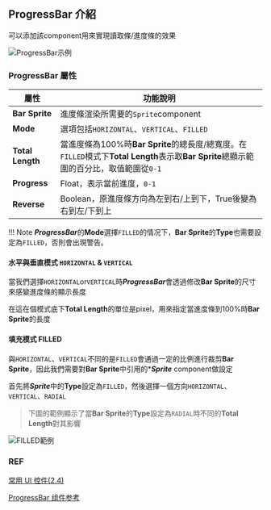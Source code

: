 
## **ProgressBar 介紹**

可以添加該component用來實現讀取條/進度條的效果

![ProgressBar示例](/webgame-engine/assets/cocos/common/ProgressBar/ProgressBarUIExample.png)

### **ProgressBar 屬性**

| 屬性 | 功能說明 |
| ------------------- | ------------------------------------- |
|**Bar Sprite**|進度條渲染所需要的`Sprite`component|
|**Mode**|選項包括`HORIZONTAL`、`VERTICAL`、`FILLED`|
|**Total Length**|當進度條為100%時**Bar Sprite**的總長度/總寬度。在`FILLED`模式下**Total Length**表示取**Bar Sprite**總顯示範圍的百分比，取值範圍從`0-1`|
|**Progress**|Float，表示當前進度，`0-1`|
|**Reverse** |Boolean，原進度條方向為左到右/上到下，True後變為右到左/下到上|

!!! Note
    ***ProgressBar***的**Mode**選擇`FILLED`的情况下，**Bar Sprite**的**Type**也需要設定為`FILLED`，否則會出現警告。

#### 水平與垂直模式 `HORIZONTAL` & `VERTICAL`

當我們選擇`HORIZONTAL`or`VERTICAL`時***ProgressBar***會透過修改**Bar Sprite**的尺寸來感變進度條的顯示長度

在這在個模式底下**Total Length**的單位是pixel，用來指定當進度條到100%時**Bar Sprite**的長度

#### 填充模式 FILLED

與`HORIZONTAL`、`VERTICAL`不同的是`FILLED`會通過一定的比例進行裁剪**Bar Sprite**，因此我們需要對**Bar Sprite**中引用的****Sprite*** component做設定

首先將***Sprite***中的**Type**設定為`FILLED`，然後選擇一個方向`HORIZONTAL`、`VERTICAL`、`RADIAL`

> 下圖的範例顯示了當**Bar Sprite**的**Type**設定為`RADIAL`時不同的**Total Length**對其影響

![FILLED範例][Filled Example]

### REF

[Filled Example]: https://docs.cocos.com/creator/2.4/manual/zh/ui/ui-components/filled_radial.png "圖片來源 : 常用 UI 控件(2.4)"

[常用 UI 控件(2.4)](https://docs.cocos.com/creator/2.4/manual/zh/ui/ui-components.html)

[ProgressBar 组件参考](https://docs.cocos.com/creator/3.6/manual/zh/ui-system/components/editor/progress.html)

